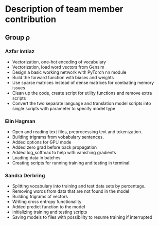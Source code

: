 # Description of team member contribution

## Group ρ

### Azfar Imtiaz
* Vectorization, one-hot encoding of vocabulary
* Vectorization, load word vectors from Gensim
* Design a basic working network with PyTorch nn module
* Build the forward function with biases and weights
* Use sparse matrices instead of dense matrices for combating memory issues
* Clean up the code, create script for utility functions and remove extra scripts
* Convert the two separate language and translation model scripts into single scripts with parameter to specify model type

### Elin Hagman

* Open and reading text files, preprocessing text and tokenization.
* Building trigrams from vobabulary sentences.
* Added options for GPU mode
* Added zero grad before back propagation
* Added log_softmax to help with vanishing gradients
* Loading data in batches
* Creating scripts for running training and testing in terminal

### Sandra Derbring

* Splitting vocabulary into training and test data sets by percentage.
* Removing words from data that are not found in the model
* Building trigrams of vectors
* Writing cross entropy functionality
* Added predict function to the model
* Initializing training and testing scripts
* Saving models to files with possibility to resume training if interrupted
